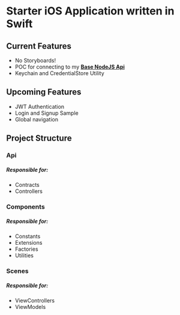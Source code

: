 # Starter iOS Application written in Swift

## Current Features
* No Storyboards! 
* POC for connecting to my [**Base NodeJS Api**](https://github.com/brendenvogt/node-api-base)
* Keychain and CredentialStore Utility

## Upcoming Features
* JWT Authentication
* Login and Signup Sample
* Global navigation

## Project Structure

### Api
##### Responsible for:
* Contracts
* Controllers

### Components
##### Responsible for:
* Constants
* Extensions
* Factories
* Utilities

### Scenes
##### Responsible for:
* ViewControllers
* ViewModels